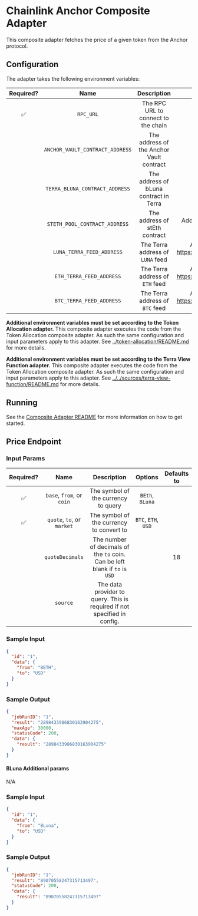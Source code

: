 # Chainlink Anchor Composite Adapter

This composite adapter fetches the price of a given token from the Anchor protocol.

## Configuration

The adapter takes the following environment variables:

| Required? |              Name               |               Description                |                                             Options                                             |                  Defaults to                   |
| :-------: | :-----------------------------: | :--------------------------------------: | :---------------------------------------------------------------------------------------------: | :--------------------------------------------: |
|    ✅     |            `RPC_URL`            |   The RPC URL to connect to the chain    |                                                                                                 |                                                |
|           | `ANCHOR_VAULT_CONTRACT_ADDRESS` | The address of the Anchor Vault contract | Address can be found [here](https://docs.anchorprotocol.com/smart-contracts/deployed-contracts) |  `0xA2F987A546D4CD1c607Ee8141276876C26b72Bdf`  |
|           | `TERRA_BLUNA_CONTRACT_ADDRESS`  |  The address of bLuna contract in Terra  | Address can be found [here](https://docs.anchorprotocol.com/smart-contracts/deployed-contracts) | `terra1mtwph2juhj0rvjz7dy92gvl6xvukaxu8rfv8ts` |
|           |  `STETH_POOL_CONTRACT_ADDRESS`  |      The address of stEth contract       |                   Address can be found by finding the stETH/ETH pool in Curve                   |  `0xdc24316b9ae028f1497c275eb9192a3ea0f67022`  |
|           |    `LUNA_TERRA_FEED_ADDRESS`    |     The Terra address of `LUNA` feed     |        Address can be found by here https://docs.chain.link/docs/terra/data-feeds-terra/        | `terra1u475ps69rmhpf4f4gx2pc74l7tlyu4hkj4wp9d` |
|           |    `ETH_TERRA_FEED_ADDRESS`     |     The Terra address of `ETH` feed      |        Address can be found by here https://docs.chain.link/docs/terra/data-feeds-terra/        | `terra1dw5ex5g802vgrek3nzppwt29tfzlpa38ep97qy` |
|           |    `BTC_TERRA_FEED_ADDRESS`     |     The Terra address of `BTC` feed      |        Address can be found by here https://docs.chain.link/docs/terra/data-feeds-terra/        | `terra134m32c6p87df4cjx36vhgxnlhf06pfgvj7jsx7` |

**Additional environment variables must be set according to the Token Allocation adapter.**
This composite adapter executes the code from the Token Allocation composite adapter. As such the same configuration and input parameters apply to this adapter. See [../token-allocation/README.md](../token-allocation/README.md) for more details.

**Additional environment variables must be set according to the Terra View Function adapter.**
This composite adapter executes the code from the Token Allocation composite adapter. As such the same configuration and input parameters apply to this adapter. See [../../sources/terra-view-function/README.md](../sources/terra-view-function/README.md) for more details.

## Running

See the [Composite Adapter README](../README.md) for more information on how to get started.

## Price Endpoint

### Input Params

| Required? |            Name            |                                 Description                                 |       Options       | Defaults to |
| :-------: | :------------------------: | :-------------------------------------------------------------------------: | :-----------------: | :---------: |
|    ✅     | `base`, `from`, or `coin`  |                     The symbol of the currency to query                     |   `BEth`, `BLuna`   |             |
|    ✅     | `quote`, `to`, or `market` |                  The symbol of the currency to convert to                   | `BTC`, `ETH`, `USD` |             |
|           |      `quoteDecimals`       | The number of decimals of the `to` coin. Can be left blank if `to` is `USD` |                     |     18      |
|           |          `source`          |  The data provider to query. This is required if not specified in config.   |                     |             |

### Sample Input

```json
{
  "id": "1",
  "data": {
    "from": "BETH",
    "to": "USD"
  }
}
```

### Sample Output

```json
{
  "jobRunID": "1",
  "result": "2898433986830163904275",
  "maxAge": 30000,
  "statusCode": 200,
  "data": {
    "result": "2898433986830163904275"
  }
}
```

#### BLuna Additional params

N/A

### Sample Input

```json
{
  "id": "1",
  "data": {
    "from": "BLuna",
    "to": "USD"
  }
}
```

### Sample Output

```json
{
  "jobRunID": "1",
  "result": "89070558247315713497",
  "statusCode": 200,
  "data": {
    "result": "89070558247315713497"
  }
}
```
